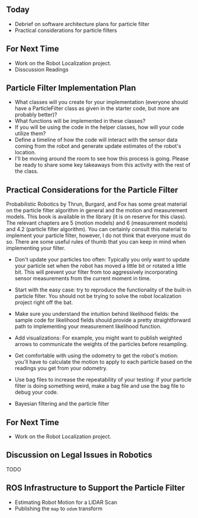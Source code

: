 ## Today
* Debrief on software architecture plans for particle filter
* Practical considerations for particle filters

## For Next Time
* Work on the <a-no-proxy href="https://olin.instructure.com/courses/143/assignments/1325">Robot Localization project</a-no-proxy>.
* Disscussion Readings

## Particle Filter Implementation Plan

* What classes will you create for your implementation (everyone should have a ParticleFilter class as given in the starter code, but more are probably better)?
* What functions will be implemented in these classes?
* If you will be using the code in the helper classes, how will your code utilize them?
* Define a timeline of how the code will interact with the sensor data coming from the robot and generate update estimates of the robot's location.
* I'll be moving around the room to see how this process is going.  Please be ready to share some key takeaways from this activity with the rest of the class.

## Practical Considerations for the Particle Filter
Probabilistic Robotics by Thrun, Burgard, and Fox has some great material on the particle filter algorithm in general and the motion and measurement models.  This book is available in the library (it is on reserve for this class).  The relevant chapters are 5 (motion models) and 6 (measurement models) and 4.2 (particle filter algorithm).  You can certainly consult this material to implement your particle filter, however, I do not think that everyone must do so.  There are some useful rules of thumb that you can keep in mind when implementing your filter.

* Don't update your particles too often:  Typically you only want to update your particle set when the robot has moved a little bit or rotated a little bit.  This will prevent your filter from too aggressively incorporating sensor measurements from the current moment in time.
* Start with the easy case: try to reproduce the functionality of the built-in particle filter.  You should not be trying to solve the robot localization project right off the bat.
* Make sure you understand the intuition behind likelihood fields: the sample code for likelihood fields should provide a pretty straightforward path to implementing your measurement likelihood function.
* Add visualizations: For example, you might want to publish weighted arrows to communicate the weights of the particles before resampling.
* Get comfortable with using the odometry to get the robot's motion: you'll have to calculate the motion to apply to each particle based on the readings you get from your odometry.
* Use bag files to increase the repeatability of your testing: if your particle filter is doing something weird, make a bag file and use the bag file to debug your code.

* Bayesian filtering and the particle filter

## For Next Time

* Work on the <a-no-proxy href="https://olin.instructure.com/courses/143/assignments/1325">Robot Localization project</a-no-proxy>.

## Discussion on Legal Issues in Robotics

TODO

## ROS Infrastructure to Support the Particle Filter

* Estimating Robot Motion for a LIDAR Scan
* Publishing the ``map`` to ``odom`` transform

